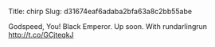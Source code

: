 Title: chirp
Slug: d31674eaf6adaba2bfa63a8c2bb55abe

Godspeed, You! Black Emperor. Up soon. With rundarlingrun <a href="http://t.co/GCjteqkJ">http://t.co/GCjteqkJ</a>
